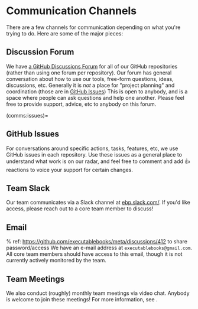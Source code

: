 # Communication Channels

There are a few channels for communication depending on what you're trying to do.
Here are some of the major pieces:

## Discussion Forum

We have [a GitHub Discussions Forum](https://github.com/orgs/executablebooks/discussions) for all of our GitHub repositories (rather than using one forum per repository).
Our forum has general conversation about how to use our tools, free-form questions, ideas, discussions, etc.
Generally it is *not* a place for "project planning" and coordination (those are in [GitHub Issues](comms:issues))
This is open to anybody, and is a space where people can ask questions and help one another.
Please feel free to provide support, advice, etc to anybody on this forum.

(comms:issues)=
## GitHub Issues

For conversations around specific actions, tasks, features, etc, we use GitHub issues in each repository.
Use these issues as a general place to understand what work is on our radar, and feel free to comment and add 👍 reactions to voice your support for certain changes.

## Team Slack

Our team communicates via a Slack channel at [ebp.slack.com/](https://ebp.slack.com/).
If you'd like access, please reach out to a core team member to discuss!

## Email

% ref: https://github.com/executablebooks/meta/discussions/412 to share password/access
We have an e-mail address at `executablebooks@gmail.com`.
All core team members should have access to this email, though it is not currently actively monitored by the team.

## Team Meetings

We also conduct (roughly) monthly team meetings via video chat.
Anybody is welcome to join these meetings!
For more information, see [](meetings/index.md).
